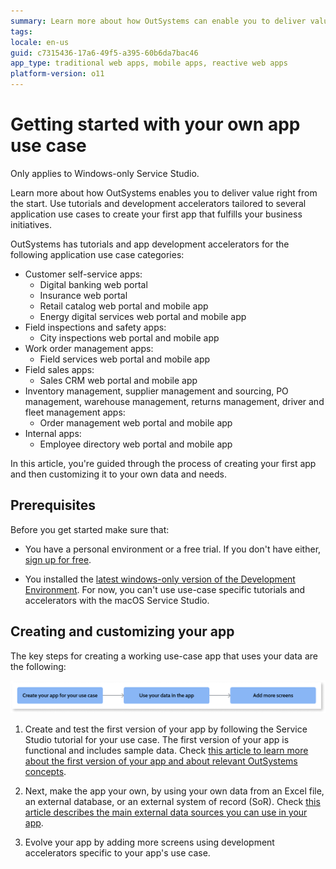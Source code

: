 ```yaml
---
summary: Learn more about how OutSystems can enable you to deliver value. In this article you're guided through the process of creating your first app that fulfills your business initiatives, using your own data.
tags:
locale: en-us
guid: c7315436-17a6-49f5-a395-60b6da7bac46
app_type: traditional web apps, mobile apps, reactive web apps
platform-version: o11
---
```


# Getting started with your own app use case

<div class="info" markdown="1">

Only applies to Windows-only Service Studio.

</div>

Learn more about how OutSystems enables you to deliver value right from the start.
Use tutorials and development accelerators tailored to several application use cases to create your first app that fulfills your business initiatives.

OutSystems has tutorials and app development accelerators for the following application use case categories:

* Customer self-service apps:
    * Digital banking web portal
    * Insurance web portal
    * Retail catalog web portal and mobile app
    * Energy digital services web portal and mobile app
* Field inspections and safety apps:
    * City inspections web portal and mobile app
* Work order management apps:
    * Field services web portal and mobile app
* Field sales apps:
    * Sales CRM web portal and mobile app
* Inventory management, supplier management and sourcing, PO management, warehouse management, returns management, driver and fleet management apps:
    * Order management web portal and mobile app
* Internal apps:
    * Employee directory web portal and mobile app

In this article, you're guided through the process of creating your first app and then customizing it to your own data and needs.

## Prerequisites

Before you get started make sure that:

* You have a personal environment or a free trial. If you don't have either, [sign up for free](https://www.outsystems.com/home/GetStartedForFree.aspx).

* You installed the [latest windows-only version of the Development Environment](https://www.outsystems.com/downloads/). For now, you can't use use-case specific tutorials and accelerators with the macOS Service Studio.

## Creating and customizing your app

The key steps for creating a working use-case app that uses your data are the following:

![Process overview for creating and customizing your use case app](images/create-app-use-case-diag.png)

1. Create and test the first version of your app by following the Service Studio tutorial for your use case. The first version of your app is functional and includes sample data. Check [this article to learn more about the first version of your app and about relevant OutSystems concepts](understand-create-app.md).

1. Next, make the app your own, by using your own data from an Excel file, an external database, or an external system of record (SoR). Check [this article describes the main external data sources you can use in your app](use-own-data.md).

1. Evolve your app by adding more screens using development accelerators specific to your app's use case.

